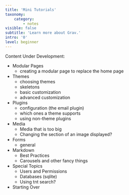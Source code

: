 ```yaml
---
title: 'Mini Tutorials'
taxonomy:
    category:
        - notes
visible: false
subtitle: 'Learn more about Grav.'
intro: '0'
level: beginner
---
```


Content Under Development:

- Modular Pages
  - creating a modular page to replace the home page
- Themes
  - choosing themes
  - skeletons
  - basic customization
  - advanced customization
- Plugins
  - configuration (the email plugin)
  - which ones a theme supports
  - using non-theme plugins
- Media
  - Media that is too big
  - Changing the section of an image displayed?
- Forms
  - general
- Markdown
  - Best Practices
  - Carousels and other fancy things
- Special Topics
  - Users and Permissions
  - Databases (sqlite)
  - Using tnt search?
- Starting Over